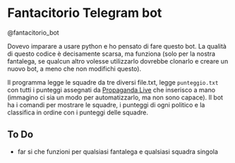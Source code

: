 # Fantacitorio Telegram bot

@fantacitorio_bot

Dovevo imparare a usare python e ho pensato di fare questo bot. La qualità di questo codice è decisamente scarsa, ma funziona (solo per la nostra fantalega, se qualcun altro volesse utilizzarlo dovrebbe clonarlo e creare un nuovo bot, a meno che non modifichi questo).

Il programma legge le squadre da tre diversi file.txt, legge `punteggio.txt` con tutti i punteggi assegnati da [Propaganda Live](https://www.la7.it/propagandalive/video/fantacitorio-16-02-2022-423442) che inserisco a mano (immagino ci sia un modo per automatizzarlo, ma non sono capace). Il bot ha i comandi per mostrare le squadre, i punteggi di ogni politico e la classifica in ordine con i punteggi delle squadre.

## To Do
- far si che funzioni per qualsiasi fantalega e qualsiasi squadra singola
